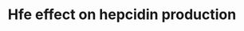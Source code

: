 ---
annotations:
- id: PW:0000004
  parent: regulatory pathway
  type: Pathway Ontology
  value: regulatory pathway
- id: PW:0000590
  parent: regulatory pathway
  type: Pathway Ontology
  value: iron homeostasis pathway
authors:
- AARandCo
- AlexanderPico
- Mkutmon
- Khanspers
description: Hfe, the mouse equivalent of the human hemochromatosis gene, is known
  to promote expression of hepcidin, a gene product that inhibits iron absorption,
  but it is not fully clear how it does this, or at which point Hfe interacts with
  the cycle(Hfe could be acting on the interaction at points A,B, or C). Hfe, as well
  as Tmprss6, another gene product, are used in the regulation of systemic iron homeostasis.
  Evidence obtained from gene testing on mice seems to indicate that Hfe inhibits
  Tmprss6, which is known to be an inhibitor of Hjv, a gene product that augments
  BMP/SMAD signaling for the production of hepcidin. Alternatively, Hfe may promote
  Bmp/Smad signaling by HJV, or by promoting signaling at a point past where Tmprss6
  inhibits HJV.
last-edited: 2016-12-13
organisms:
- Mus musculus
redirect_from:
- /index.php/Pathway:WP3673
- /instance/WP3673
- /instance/WP3673_r90722
revision: r90722
schema-jsonld:
- '@context': https://schema.org/
  '@id': https://wikipathways.github.io/pathways/WP3673.html
  '@type': Dataset
  creator:
    '@type': Organization
    name: WikiPathways
  description: Hfe, the mouse equivalent of the human hemochromatosis gene, is known
    to promote expression of hepcidin, a gene product that inhibits iron absorption,
    but it is not fully clear how it does this, or at which point Hfe interacts with
    the cycle(Hfe could be acting on the interaction at points A,B, or C). Hfe, as
    well as Tmprss6, another gene product, are used in the regulation of systemic
    iron homeostasis. Evidence obtained from gene testing on mice seems to indicate
    that Hfe inhibits Tmprss6, which is known to be an inhibitor of Hjv, a gene product
    that augments BMP/SMAD signaling for the production of hepcidin. Alternatively,
    Hfe may promote Bmp/Smad signaling by HJV, or by promoting signaling at a point
    past where Tmprss6 inhibits HJV.
  keywords:
  - Bmp6
  - Hamp
  - Hfe
  - Hfe2
  - Id1
  - Smad7
  - Tmprss6
  license: CC0
  name: ' Hfe effect on hepcidin production'
seo: CreativeWork
title: ' Hfe effect on hepcidin production'
wpid: WP3673
---